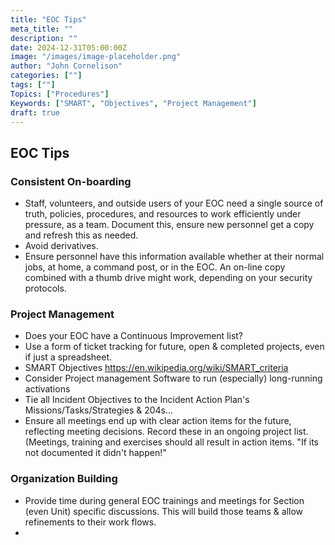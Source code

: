 ```yaml
---
title: "EOC Tips"
meta_title: ""
description: ""
date: 2024-12-31T05:00:00Z
image: "/images/image-placeholder.png"
author: "John Cornelison"
categories: [""]
tags: [""]
Topics: ["Procedures"]
Keywords: ["SMART", "Objectives", "Project Management"]
draft: true
---
```


## EOC Tips
### Consistent On-boarding
- Staff, volunteers, and outside users of your EOC need a single source of truth, policies, procedures, and resources to work efficiently under pressure, as a team. Document this, ensure new personnel get a copy and refresh this as needed. 
- Avoid derivatives.
- Ensure personnel have this information available whether at their normal jobs, at home, a command post, or in the EOC. An on-line copy combined with a thumb drive might work, depending on your security protocols.
### Project Management
- Does your EOC have a Continuous Improvement list?
- Use a form of ticket tracking for future, open & completed projects, even if just a spreadsheet.
- SMART Objectives https://en.wikipedia.org/wiki/SMART_criteria
- Consider Project management Software to run (especially) long-running activations
- Tie all Incident Objectives to the Incident Action Plan's Missions/Tasks/Strategies & 204s…
- Ensure all meetings end up with clear action items for the future, reflecting meeting decisions. Record these in an ongoing project list. (Meetings, training and exercises should all result in action items. "If its not documented it didn't happen!"
### Organization Building
- Provide time during general EOC trainings and meetings for Section (even Unit) specific discussions. This will build those teams & allow refinements to their work flows.
-
